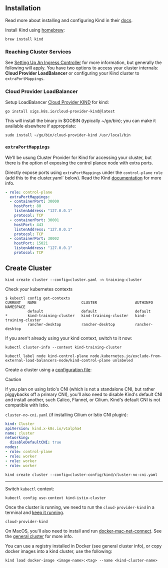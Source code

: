 ## Installation

Read more about installing and configuring Kind in their [docs](https://kind.sigs.k8s.io/).

Install Kind using [homebrew](https://formulae.brew.sh/formula/kind#default): 

```
brew install kind
```

### Reaching Cluster Services

See [Setting Up An Ingress Controller](https://kind.sigs.k8s.io/docs/user/ingress) for more information, but generally the following will apply.  You have two options to access your cluster internals: **Cloud Provider LoadBalancer** or configuring your Kind cluster to `extraPortMappings`.

### Cloud Provider LoadBalancer

Setup LoadBalancer [Cloud Provider KIND](https://kind.sigs.k8s.io/docs/user/loadbalancer/) for kind:

```
go install sigs.k8s.io/cloud-provider-kind@latest
```

This will install the binary in $GOBIN (typically ~/go/bin); you can make it available elsewhere if appropriate:

```
sudo install ~/go/bin/cloud-provider-kind /usr/local/bin
```

### `extraPortMappings`

We'll be usung Cluster Provider for Kind for accessing your cluster, but there is the option of exposing the control plance node with extra ports.

Directly expose ports using `extraPortMappings` under the `control-plane` `role` (add this to the cluster.yaml` below).  Read the Kind [documentation](https://kind.sigs.k8s.io/docs/user/quick-start/#mapping-ports-to-the-host-machine) for more info.

```yaml
- role: control-plane
  extraPortMappings:
  - containerPort: 30000
    hostPort: 80
    listenAddress: "127.0.0.1"
    protocol: TCP
  - containerPort: 30001
    hostPort: 443
    listenAddress: "127.0.0.1"
    protocol: TCP
  - containerPort: 30002
    hostPort: 15021
    listenAddress: "127.0.0.1"
    protocol: TCP
```

## Create Cluster

```shell
kind create cluster --config=cluster.yaml -n training-cluster
```

Check your kubernetes contexts
```shell
$ kubectl config get-contexts
CURRENT   NAME                    CLUSTER                 AUTHINFO                NAMESPACE
          default                 default                 default
*         kind-training-cluster   kind-training-cluster   kind-training-cluster
          rancher-desktop         rancher-desktop         rancher-desktop
```

If you aren't already using your kind context, switch to it now:
```shell
kubectl cluster-info --context kind-training-cluster
```

```shell
kubectl label node kind-control-plane node.kubernetes.io/exclude-from-external-load-balancers-node/kind-control-plane unlabeled
```

Create a cluster using a [configuration file](https://kind.sigs.k8s.io/docs/user/configuration/):

> [!CAUTION]
> If you plan on using Istio's CNI (which is not a standalone CNI, but rather piggybacks off a primary CNI), you'll also need to disable Kind's default CNI and install another, such Calico, Flannel, or Cilium.  Kind's default CNI is not compatible with Istio.

`cluster-no-cni.yaml` (if installing Cilium or Istio CNI plugin):
```yaml
kind: Cluster
apiVersion: kind.x-k8s.io/v1alpha4
name: cluster
networking:
  disableDefaultCNI: true
nodes:
- role: control-plane
- role: worker
- role: worker
- role: worker
```

```shell
kind create cluster --config=cluster-config/kind/cluster-no-cni.yaml
```
----

Switch `kubectl` context:

```
kubectl config use-context kind-istio-cluster
```

Once the cluster is running, we need to run the `cloud-provider-kind` in a terminal and [keep it running](https://github.com/kubernetes-sigs/cloud-provider-kind?tab=readme-ov-file#install).

```
cloud-provider-kind
```

On MacOS, you'll also need to install and run [docker-mac-net-connect](https://github.com/chipmk/docker-mac-net-connect). See the [general cluster](../README.md) for more info.

You can use a registry installed in Docker (see general cluster info), or  copy docker images into a kind cluster, use the following:

```shell
kind load docker-image <image-name>:<tag> --name <kind-cluster-name>
```

